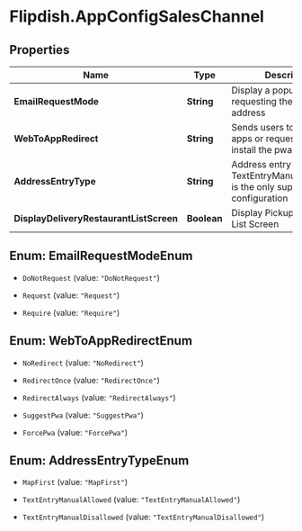 # Flipdish.AppConfigSalesChannel

## Properties

Name | Type | Description | Notes
------------ | ------------- | ------------- | -------------
**EmailRequestMode** | **String** | Display a popup to users requesting their email address | [optional] 
**WebToAppRedirect** | **String** | Sends users to their native apps or request them to install the pwa | [optional] 
**AddressEntryType** | **String** | Address entry type - TextEntryManualDisallowed is the only supported configuration | [optional] 
**DisplayDeliveryRestaurantListScreen** | **Boolean** | Display Pickup Restaurant List Screen | [optional] 



## Enum: EmailRequestModeEnum


* `DoNotRequest` (value: `"DoNotRequest"`)

* `Request` (value: `"Request"`)

* `Require` (value: `"Require"`)





## Enum: WebToAppRedirectEnum


* `NoRedirect` (value: `"NoRedirect"`)

* `RedirectOnce` (value: `"RedirectOnce"`)

* `RedirectAlways` (value: `"RedirectAlways"`)

* `SuggestPwa` (value: `"SuggestPwa"`)

* `ForcePwa` (value: `"ForcePwa"`)





## Enum: AddressEntryTypeEnum


* `MapFirst` (value: `"MapFirst"`)

* `TextEntryManualAllowed` (value: `"TextEntryManualAllowed"`)

* `TextEntryManualDisallowed` (value: `"TextEntryManualDisallowed"`)




